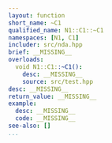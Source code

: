 ```yaml
---
layout: function
short_name: ~C1
qualified_name: N1::C1::~C1
namespaces: [N1, C1]
includer: src/nda.hpp
brief: __MISSING__
overloads:
  void N1::C1::~C1():
    desc: __MISSING__
    source: src/test.hpp
desc: __MISSING__
return_value: __MISSING__
example:
  desc: __MISSING__
  code: __MISSING__
see-also: []
...
```

